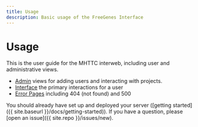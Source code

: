 ```yaml
---
title: Usage
description: Basic usage of the FreeGenes Interface
---
```


# Usage

This is the user guide for the MHTTC interweb, including user and administrative views.

 - [Admin](admin) views for adding users and interacting with projects.
 - [Interface](interface) the primary interactions for a user
 - [Error Pages](error) including 404 (not found) and 500

You should already have set up and deployed your server ([getting started]({{ site.baseurl }}/docs/getting-started)). 
If you have a question, please [open an issue]({{ site.repo }}/issues/new).

